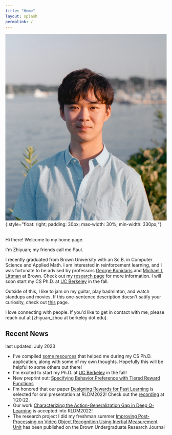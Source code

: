 ```yaml
---
title: "Home"
layout: splash
permalink: /
---
```


![Zhiyuan Paul Zhou](./images/profile.JPG)
{:style="float: right; padding: 30px; max-width: 30%; min-width: 330px;"}

<br/>
Hi there! Welcome to my home page. 

I'm Zhiyuan; my friends call me Paul.

I recently graduated from Brown University with an Sc.B. in Computer Science and Applied Math. I am interested in reinforcement learning, and I was fortunate to be advised by professors [George Konidaris](https://cs.brown.edu/people/gdk/) and [Michael L Littman](https://www.littmania.com) at Brown. Check out my [research page](/research/) for more information. I will soon start my CS Ph.D. at [UC Berkeley](https://www.berkeley.edu) in the fall.

Outside of this, I like to jam on my guitar, play badminton, and watch standups and movies. If this one-sentence description doesn't satify your curiosity, check out [this](/personal/) page.

I love connecting with people. If you'd like to get in contact with me, please reach out at [zhiyuan_zhou at berkeley dot edu].

## Recent News
last updated: July 2023
- I've compiled [some resources](/grad_school_apps/) that helped me during my CS Ph.D. application, along with some of my own thoughts. Hopefully this will be helpful to some others out there!
- I'm excited to start my Ph.D. at [UC Berkeley](https://www.berkeley.edu) in the fall!
- New preprint out: [Specifying Behavior Preference with Tiered Reward Functions](https://arxiv.org/abs/2212.03733)
- I'm honored that our paper [Designing Rewards for Fast Learning](https://arxiv.org/abs/2205.15400?context=cs.AI) is selected for oral presentation at RLDM2022! Check out the [recording](https://brown.hosted.panopto.com/Panopto/Pages/Viewer.aspx?id=7adfa2ab-3dde-46ab-b69e-aea800efe5ef) at 1:20:22.
- Our work [Characterizing the Action-Generalization Gap in Deep Q-Learning](https://arxiv.org/abs/2205.05588) is accepted into RLDM2022!
- The research project I did my freshman summer [Improving Post-Processing on Video Object Recognition Using Inertial Measurement Unit](https://brownresearchclub.weebly.com/spring-2022.html) has been published on the Brown Undergraduate Research Journal